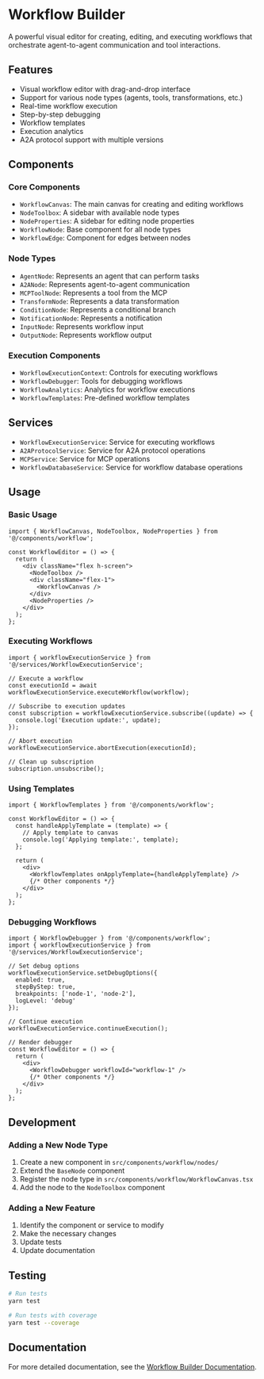 # Workflow Builder

A powerful visual editor for creating, editing, and executing workflows that orchestrate agent-to-agent communication and tool interactions.

## Features

- Visual workflow editor with drag-and-drop interface
- Support for various node types (agents, tools, transformations, etc.)
- Real-time workflow execution
- Step-by-step debugging
- Workflow templates
- Execution analytics
- A2A protocol support with multiple versions

## Components

### Core Components

- `WorkflowCanvas`: The main canvas for creating and editing workflows
- `NodeToolbox`: A sidebar with available node types
- `NodeProperties`: A sidebar for editing node properties
- `WorkflowNode`: Base component for all node types
- `WorkflowEdge`: Component for edges between nodes

### Node Types

- `AgentNode`: Represents an agent that can perform tasks
- `A2ANode`: Represents agent-to-agent communication
- `MCPToolNode`: Represents a tool from the MCP
- `TransformNode`: Represents a data transformation
- `ConditionNode`: Represents a conditional branch
- `NotificationNode`: Represents a notification
- `InputNode`: Represents workflow input
- `OutputNode`: Represents workflow output

### Execution Components

- `WorkflowExecutionContext`: Controls for executing workflows
- `WorkflowDebugger`: Tools for debugging workflows
- `WorkflowAnalytics`: Analytics for workflow executions
- `WorkflowTemplates`: Pre-defined workflow templates

## Services

- `WorkflowExecutionService`: Service for executing workflows
- `A2AProtocolService`: Service for A2A protocol operations
- `MCPService`: Service for MCP operations
- `WorkflowDatabaseService`: Service for workflow database operations

## Usage

### Basic Usage

```tsx
import { WorkflowCanvas, NodeToolbox, NodeProperties } from '@/components/workflow';

const WorkflowEditor = () => {
  return (
    <div className="flex h-screen">
      <NodeToolbox />
      <div className="flex-1">
        <WorkflowCanvas />
      </div>
      <NodeProperties />
    </div>
  );
};
```

### Executing Workflows

```tsx
import { workflowExecutionService } from '@/services/WorkflowExecutionService';

// Execute a workflow
const executionId = await workflowExecutionService.executeWorkflow(workflow);

// Subscribe to execution updates
const subscription = workflowExecutionService.subscribe((update) => {
  console.log('Execution update:', update);
});

// Abort execution
workflowExecutionService.abortExecution(executionId);

// Clean up subscription
subscription.unsubscribe();
```

### Using Templates

```tsx
import { WorkflowTemplates } from '@/components/workflow';

const WorkflowEditor = () => {
  const handleApplyTemplate = (template) => {
    // Apply template to canvas
    console.log('Applying template:', template);
  };

  return (
    <div>
      <WorkflowTemplates onApplyTemplate={handleApplyTemplate} />
      {/* Other components */}
    </div>
  );
};
```

### Debugging Workflows

```tsx
import { WorkflowDebugger } from '@/components/workflow';
import { workflowExecutionService } from '@/services/WorkflowExecutionService';

// Set debug options
workflowExecutionService.setDebugOptions({
  enabled: true,
  stepByStep: true,
  breakpoints: ['node-1', 'node-2'],
  logLevel: 'debug'
});

// Continue execution
workflowExecutionService.continueExecution();

// Render debugger
const WorkflowEditor = () => {
  return (
    <div>
      <WorkflowDebugger workflowId="workflow-1" />
      {/* Other components */}
    </div>
  );
};
```

## Development

### Adding a New Node Type

1. Create a new component in `src/components/workflow/nodes/`
2. Extend the `BaseNode` component
3. Register the node type in `src/components/workflow/WorkflowCanvas.tsx`
4. Add the node to the `NodeToolbox` component

### Adding a New Feature

1. Identify the component or service to modify
2. Make the necessary changes
3. Update tests
4. Update documentation

## Testing

```bash
# Run tests
yarn test

# Run tests with coverage
yarn test --coverage
```

## Documentation

For more detailed documentation, see the [Workflow Builder Documentation](../../../docs/workflow-builder.md).
